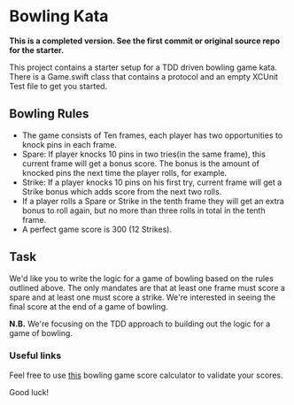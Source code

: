 # Bowling Kata

**This is a completed version. See the first commit or original source repo for the starter.**

This project contains a starter setup for a TDD driven bowling game kata. There is a Game.swift class that contains a protocol and an empty XCUnit Test file to get you started.

## Bowling Rules

*  The game consists of Ten frames, each player has two opportunities to knock pins in each frame.
*  Spare: If player knocks 10 pins in two tries(in the same frame), this current frame will get a bonus score. The bonus is the amount of knocked pins the next time the player rolls, for example.
*  Strike: If a player knocks 10 pins on his first try, current frame will get a Strike bonus which adds score from the next two rolls.
*  If a player rolls a Spare or Strike in the tenth frame they will get an extra bonus to roll again, but no more than three rolls in total in the tenth frame.
* A perfect game score is 300 (12 Strikes).

## Task

We'd like you to write the logic for a game of bowling based on the rules outlined above. The only mandates are that at least one frame must score a spare and at least one must score a strike.
We're interested in seeing the final score at the end of a game of bowling.

**N.B.** We're focusing on the TDD approach to building out the logic for a game of bowling.

### Useful links
Feel free to use [this](https://www.bowlinggenius.com/) bowling game score calculator to validate your scores.

Good luck!
